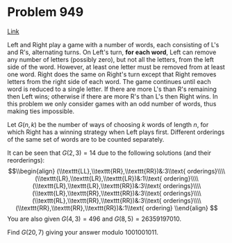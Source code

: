 # Problem 949

[Link](https://projecteuler.net/problem=949)

Left and Right play a game with a number of words, each consisting of L's and R's, alternating turns. On Left's turn, **for each word**, Left can remove any number of letters (possibly zero), but not all the letters, from the left side of the word. However, at least one letter must be removed from at least one word. Right does the same on Right's turn except that Right removes letters from the right side of each word. The game continues until each word is reduced to a single letter. If there are more L's than R's remaining then Left wins; otherwise if there are more R's than L's then Right wins. In this problem we only consider games with an odd number of words, thus making ties impossible.

Let $G(n, k)$ be the number of ways of choosing $k$ words of length $n$, for which Right has a winning strategy when Left plays first. Different orderings of the same set of words are to be counted separately.

It can be seen that $G(2, 3)=14$ due to the following solutions (and their reorderings): $$\\begin{align} (\\texttt{LL},\\texttt{RR},\\texttt{RR})&:3\\text{ orderings}\\\\ (\\texttt{LR},\\texttt{LR},\\texttt{LR})&:1\\text{ ordering}\\\\ (\\texttt{LR},\\texttt{LR},\\texttt{RR})&:3\\text{ orderings}\\\\ (\\texttt{LR},\\texttt{RR},\\texttt{RR})&:3\\text{ orderings}\\\\ (\\texttt{RL},\\texttt{RR},\\texttt{RR})&:3\\text{ orderings}\\\\ (\\texttt{RR},\\texttt{RR},\\texttt{RR})&:1\\text{ ordering} \\end{align} $$You are also given $G(4, 3)=496$ and $G(8, 5)=26359197010$.

Find $G(20, 7)$ giving your answer modulo $1001001011$.
